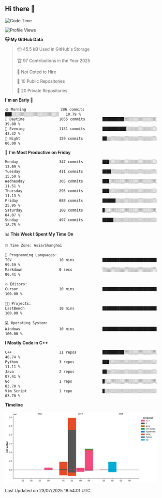 ## Hi there 👋

<!--  ![Top Langs](https://github-readme-stats.vercel.app/api/top-langs/?username=ScottZhang812) -->

<!--START_SECTION:waka-->
![Code Time](http://img.shields.io/badge/Code%20Time-100%20hrs%2046%20mins-blue)

![Profile Views](http://img.shields.io/badge/Profile%20Views-0-blue)

**🐱 My GitHub Data** 

> 📦 45.5 kB Used in GitHub's Storage 
 > 
> 🏆 97 Contributions in the Year 2025
 > 
> 🚫 Not Opted to Hire
 > 
> 📜 10 Public Repositories 
 > 
> 🔑 20 Private Repositories 
 > 
**I'm an Early 🐤** 

```text
🌞 Morning                286 commits         ███░░░░░░░░░░░░░░░░░░░░░░   10.79 % 
🌆 Daytime                1055 commits        ██████████░░░░░░░░░░░░░░░   39.80 % 
🌃 Evening                1151 commits        ███████████░░░░░░░░░░░░░░   43.42 % 
🌙 Night                  159 commits         ██░░░░░░░░░░░░░░░░░░░░░░░   06.00 % 
```
📅 **I'm Most Productive on Friday** 

```text
Monday                   347 commits         ███░░░░░░░░░░░░░░░░░░░░░░   13.09 % 
Tuesday                  411 commits         ████░░░░░░░░░░░░░░░░░░░░░   15.50 % 
Wednesday                305 commits         ███░░░░░░░░░░░░░░░░░░░░░░   11.51 % 
Thursday                 295 commits         ███░░░░░░░░░░░░░░░░░░░░░░   11.13 % 
Friday                   688 commits         ██████░░░░░░░░░░░░░░░░░░░   25.95 % 
Saturday                 108 commits         █░░░░░░░░░░░░░░░░░░░░░░░░   04.07 % 
Sunday                   497 commits         █████░░░░░░░░░░░░░░░░░░░░   18.75 % 
```


📊 **This Week I Spent My Time On** 

```text
🕑︎ Time Zone: Asia/Shanghai

💬 Programming Languages: 
TSV                      10 mins             █████████████████████████   99.59 % 
Markdown                 0 secs              ░░░░░░░░░░░░░░░░░░░░░░░░░   00.41 % 

🔥 Editors: 
Cursor                   10 mins             █████████████████████████   100.00 % 

🐱‍💻 Projects: 
LastBench                10 mins             █████████████████████████   100.00 % 

💻 Operating System: 
Windows                  10 mins             █████████████████████████   100.00 % 
```

**I Mostly Code in C++** 

```text
C++                      11 repos            ██████████░░░░░░░░░░░░░░░   40.74 % 
Python                   3 repos             ███░░░░░░░░░░░░░░░░░░░░░░   11.11 % 
Java                     2 repos             ██░░░░░░░░░░░░░░░░░░░░░░░   07.41 % 
Go                       1 repo              █░░░░░░░░░░░░░░░░░░░░░░░░   03.70 % 
Vim Script               1 repo              █░░░░░░░░░░░░░░░░░░░░░░░░   03.70 % 
```



**Timeline**

![Lines of Code chart](https://raw.githubusercontent.com/ScottZhang812/ScottZhang812/main/assets/bar_graph.png)


 Last Updated on 23/07/2025 18:54:01 UTC
<!--END_SECTION:waka-->


<!--
**ScottZhang812/ScottZhang812** is a ✨ _special_ ✨ repository because its `README.md` (this file) appears on your GitHub profile.

Here are some ideas to get you started:

- 🔭 I’m currently working on ...
- 🌱 I’m currently learning ...
- 👯 I’m looking to collaborate on ...
- 🤔 I’m looking for help with ...
- 💬 Ask me about ...
- 📫 How to reach me: ...
- 😄 Pronouns: ...
- ⚡ Fun fact: ...
-->
